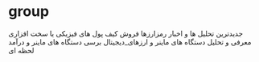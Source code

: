 # group
  جدیدترین تحلیل ها و اخبار رمزارزها فروش کیف پول های فیزیکی یا سخت افزاری معرفی و تحلیل دستگاه های ماینر و ارزهای_دیجیتال برسی دستگاه های ماینر و درآمد لحظه ای
